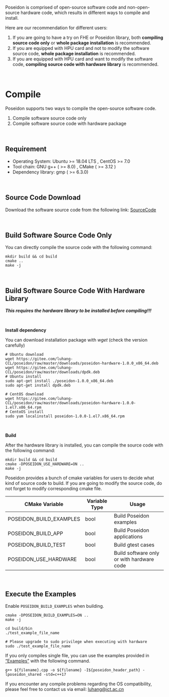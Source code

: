 Poseidon is comprised of open-source software code and non-open-source hardware code, which results in different ways to compile and install.

Here are our recommendation for different users:

1. If you are going to have a try on FHE or Poseidon library, both **compiling source code only** or **whole package installation** is recommended. 
2. If you are equipped with HPU card and not to modify the software source code, **whole package installation** is recommended.
3. If you are equipped with HPU card and want to modify the software code, **compiling source code with hardware library** is recommended.

<br>

# Compile

Poseidon supports two ways to compile the open-source software code.

1. Compile software source code only
2. Compile software source code with hardware package

<br>

## Requirement 

* Operating System: Ubuntu >= 18.04 LTS , CentOS >= 7.0
* Tool chain: GNU g++ ( >= 8.0) , CMake ( >= 3.12 )
* Dependency library: gmp ( >= 6.3.0)

<br>

## Source Code Download

Download the software source code from the following link: [SourceCode]([luhang-HPU/poseidon](https://github.com/luhang-HPU/poseidon))

<br>

## Build Software Source Code Only

You can directly compile the source code with the following command:

```shell
mkdir build && cd build
cmake ..
make -j
```

<br>

## Build Software Source Code With Hardware Library

***This requires the hardware library to be installed before compiling!!!***

<br>

**Install dependency**

You can download installation package with *wget* (check the version carefully)

```shell
# Ubuntu download
wget https://gitee.com/luhang-CCL/poseidon/raw/master/downloads/poseidon-hardware-1.0.0_x86_64.deb
wget https://gitee.com/luhang-CCL/poseidon/raw/master/downloads/dpdk.deb
# Ubuntu install
sudo apt-get install ./poseidon-1.0.0_x86_64.deb
sudo apt-get install dpdk.deb

# CentOS download
wget https://gitee.com/luhang-CCL/poseidon/raw/master/downloads/poseidon-hardware-1.0.0-1.el7.x86_64.rpm
# CentoOS install
sudo yum localinstall poseidon-1.0.0-1.el7.x86_64.rpm
```

<br>

**Build**

After the hardware library is installed, you can compile the source code with the following command:

```shell
mkdir build && cd build
cmake -DPOSEIDON_USE_HARDWARE=ON ..
make -j
```



Poseidon provides a bunch of cmake variables for users to decide what kind of source code to build. If you are going to modify the source code, do not forget to modify corresponding cmake file.

| CMake Variable          | Variable Type | Usage                                     |
| ----------------------- | ------------- | ----------------------------------------- |
| POSEIDON_BUILD_EXAMPLES | bool          | Build Poseidon examples                   |
| POSEIDON_BUILD_APP      | bool          | Build Poseidon applications               |
| POSEIDON_BUILD_TEST     | bool          | Build gtest cases                         |
| POSEIDON_USE_HARDWARE   | bool          | Build software only or with hardware code |

<br>


## Execute the Examples

Enable `POSEIDON_BUILD_EXAMPLES` when building.

```shell
cmake -DPOSEIDON_BUILD_EXAMPLES=ON ..
make -j

cd build/bin
./test_example_file_name

# Please upgrade to sudo privilege when executing with hardware
sudo ./test_example_file_name
```



If you only compiles single file, you can use the examples provided in [“Examples”](https://poseidon-hpu.readthedocs.io/en/latest/Getting_Started/index.html#examples) with the following command.

```shell
g++ ${filename}.cpp -o ${filename} -I${poseidon_header_path} -lposeidon_shared -std=c++17
```



If you encounter any compile problems regarding the OS compatibility, please feel free to contact us via email: luhang@ict.ac.cn
